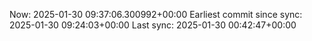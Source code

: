 Now: 2025-01-30 09:37:06.300992+00:00 Earliest commit since sync: 2025-01-30 09:24:03+00:00 Last sync: 2025-01-30 00:42:47+00:00
